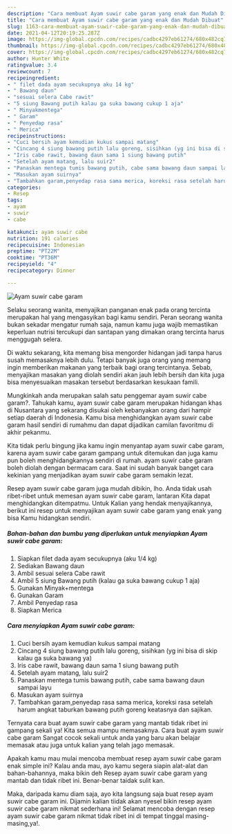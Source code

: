 ```yaml
---
description: "Cara membuat Ayam suwir cabe garam yang enak dan Mudah Dibuat"
title: "Cara membuat Ayam suwir cabe garam yang enak dan Mudah Dibuat"
slug: 1163-cara-membuat-ayam-suwir-cabe-garam-yang-enak-dan-mudah-dibuat
date: 2021-04-12T20:19:25.287Z
image: https://img-global.cpcdn.com/recipes/cadbc4297eb61274/680x482cq70/ayam-suwir-cabe-garam-foto-resep-utama.jpg
thumbnail: https://img-global.cpcdn.com/recipes/cadbc4297eb61274/680x482cq70/ayam-suwir-cabe-garam-foto-resep-utama.jpg
cover: https://img-global.cpcdn.com/recipes/cadbc4297eb61274/680x482cq70/ayam-suwir-cabe-garam-foto-resep-utama.jpg
author: Hunter White
ratingvalue: 3.4
reviewcount: 7
recipeingredient:
- " filet dada ayam secukupnya aku 14 kg"
- " Bawang daun"
- "sesuai selera Cabe rawit"
- "5 siung Bawang putih kalau ga suka bawang cukup 1 aja"
- " Minyakmentega"
- " Garam"
- " Penyedap rasa"
- " Merica"
recipeinstructions:
- "Cuci bersih ayam kemudian kukus sampai matang"
- "Cincang 4 siung bawang putih lalu goreng, sisihkan (yg ini bisa di skip kalau ga suka bawang ya)"
- "Iris cabe rawit, bawang daun sama 1 siung bawang putih"
- "Setelah ayam matang, lalu suir2"
- "Panaskan mentega tumis bawang putih, cabe sama bawang daun sampai layu"
- "Masukan ayam suirnya"
- "Tambahkan garam,penyedap rasa sama merica, koreksi rasa setelah harum angkat taburkan bawang putih goreng keatasnya dan sajikan."
categories:
- Resep
tags:
- ayam
- suwir
- cabe

katakunci: ayam suwir cabe 
nutrition: 191 calories
recipecuisine: Indonesian
preptime: "PT22M"
cooktime: "PT36M"
recipeyield: "4"
recipecategory: Dinner

---
```



![Ayam suwir cabe garam](https://img-global.cpcdn.com/recipes/cadbc4297eb61274/680x482cq70/ayam-suwir-cabe-garam-foto-resep-utama.jpg)

Selaku seorang wanita, menyajikan panganan enak pada orang tercinta merupakan hal yang mengasyikan bagi kamu sendiri. Peran seorang  wanita bukan sekadar mengatur rumah saja, namun kamu juga wajib memastikan keperluan nutrisi tercukupi dan santapan yang dimakan orang tercinta harus menggugah selera.

Di waktu  sekarang, kita memang bisa mengorder hidangan jadi tanpa harus susah memasaknya lebih dulu. Tetapi banyak juga orang yang memang ingin memberikan makanan yang terbaik bagi orang tercintanya. Sebab, menyajikan masakan yang diolah sendiri akan jauh lebih bersih dan kita juga bisa menyesuaikan masakan tersebut berdasarkan kesukaan famili. 



Mungkinkah anda merupakan salah satu penggemar ayam suwir cabe garam?. Tahukah kamu, ayam suwir cabe garam merupakan hidangan khas di Nusantara yang sekarang disukai oleh kebanyakan orang dari hampir setiap daerah di Indonesia. Kamu bisa menghidangkan ayam suwir cabe garam hasil sendiri di rumahmu dan dapat dijadikan camilan favoritmu di akhir pekanmu.

Kita tidak perlu bingung jika kamu ingin menyantap ayam suwir cabe garam, karena ayam suwir cabe garam gampang untuk ditemukan dan juga kamu pun boleh menghidangkannya sendiri di rumah. ayam suwir cabe garam boleh diolah dengan bermacam cara. Saat ini sudah banyak banget cara kekinian yang menjadikan ayam suwir cabe garam semakin lezat.

Resep ayam suwir cabe garam juga mudah dibikin, lho. Anda tidak usah ribet-ribet untuk memesan ayam suwir cabe garam, lantaran Kita dapat menghidangkan ditempatmu. Untuk Kalian yang hendak menyajikannya, berikut ini resep untuk menyajikan ayam suwir cabe garam yang enak yang bisa Kamu hidangkan sendiri.

<!--inarticleads1-->

##### Bahan-bahan dan bumbu yang diperlukan untuk menyiapkan Ayam suwir cabe garam:

1. Siapkan  filet dada ayam secukupnya (aku 1/4 kg)
1. Sediakan  Bawang daun
1. Ambil sesuai selera Cabe rawit
1. Ambil 5 siung Bawang putih (kalau ga suka bawang cukup 1 aja)
1. Gunakan  Minyak+mentega
1. Gunakan  Garam
1. Ambil  Penyedap rasa
1. Siapkan  Merica




<!--inarticleads2-->

##### Cara menyiapkan Ayam suwir cabe garam:

1. Cuci bersih ayam kemudian kukus sampai matang
1. Cincang 4 siung bawang putih lalu goreng, sisihkan (yg ini bisa di skip kalau ga suka bawang ya)
1. Iris cabe rawit, bawang daun sama 1 siung bawang putih
1. Setelah ayam matang, lalu suir2
1. Panaskan mentega tumis bawang putih, cabe sama bawang daun sampai layu
1. Masukan ayam suirnya
1. Tambahkan garam,penyedap rasa sama merica, koreksi rasa setelah harum angkat taburkan bawang putih goreng keatasnya dan sajikan.




Ternyata cara buat ayam suwir cabe garam yang mantab tidak ribet ini gampang sekali ya! Kita semua mampu memasaknya. Cara buat ayam suwir cabe garam Sangat cocok sekali untuk anda yang baru akan belajar memasak atau juga untuk kalian yang telah jago memasak.

Apakah kamu mau mulai mencoba membuat resep ayam suwir cabe garam enak simple ini? Kalau anda mau, ayo kamu segera siapin alat-alat dan bahan-bahannya, maka bikin deh Resep ayam suwir cabe garam yang mantab dan tidak ribet ini. Benar-benar taidak sulit kan. 

Maka, daripada kamu diam saja, ayo kita langsung saja buat resep ayam suwir cabe garam ini. Dijamin kalian tiidak akan nyesel bikin resep ayam suwir cabe garam nikmat sederhana ini! Selamat mencoba dengan resep ayam suwir cabe garam nikmat tidak ribet ini di tempat tinggal masing-masing,ya!.

